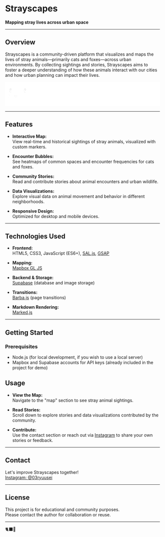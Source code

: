 # Strayscapes

**Mapping stray lives across urban space**

---

## Overview

Strayscapes is a community-driven platform that visualizes and maps the lives of stray animals—primarily cats and foxes—across urban environments. By collecting sightings and stories, Strayscapes aims to foster a deeper understanding of how these animals interact with our cities and how urban planning can impact their lives.

![Strayscapes Screenshot](assets/title%20logo.png)

---

## Features

- **Interactive Map:**  
  View real-time and historical sightings of stray animals, visualized with custom markers.

- **Encounter Bubbles:**  
  See heatmaps of common spaces and encounter frequencies for cats and foxes.

- **Community Stories:**  
  Read and contribute stories about animal encounters and urban wildlife.

- **Data Visualizations:**  
  Explore visual data on animal movement and behavior in different neighborhoods.

- **Responsive Design:**  
  Optimized for desktop and mobile devices.

---

## Technologies Used

- **Frontend:**  
  HTML5, CSS3, JavaScript (ES6+), [SAL.js](https://github.com/mciastek/sal), [GSAP](https://greensock.com/gsap/)

- **Mapping:**  
  [Mapbox GL JS](https://docs.mapbox.com/mapbox-gl-js/)

- **Backend & Storage:**  
  [Supabase](https://supabase.com/) (database and image storage)

- **Transitions:**  
  [Barba.js](https://barba.js.org/) (page transitions)

- **Markdown Rendering:**  
  [Marked.js](https://marked.js.org/)

---

## Getting Started

### Prerequisites

- Node.js (for local development, if you wish to use a local server)
- Mapbox and Supabase accounts for API keys (already included in the project for demo)


## Usage

- **View the Map:**  
  Navigate to the "map" section to see stray animal sightings.

- **Read Stories:**  
  Scroll down to explore stories and data visualizations contributed by the community.

- **Contribute:**  
  Use the contact section or reach out via [Instagram](https://instagram.com/03ryuusei) to share your own stories or feedback.

---

## Contact

Let's improve Strayscapes together!  
[Instagram: @03ryuusei](https://instagram.com/03ryuusei)

---

## License

This project is for educational and community purposes.  
Please contact the author for collaboration or reuse.

---

🐈‍⬛💌